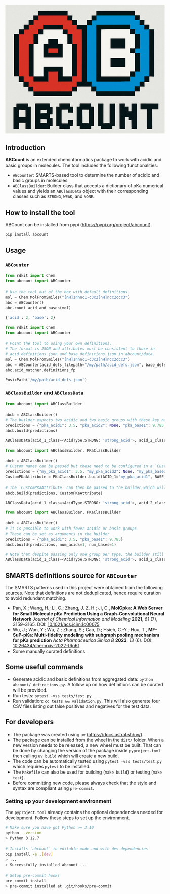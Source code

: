![ABCount logo](https://github.com/ghiander/abcount/blob/main/docs/static/logo.png?raw=true)

## Introduction
**ABCount** is an extended cheminformatics package to work with acidic and basic groups in molecules. The tool includes the following functionalities:
- `ABCounter`: SMARTS-based tool to determine the number of acidic and basic groups in molecules.
- `ABClassBuilder`: Builder class that accepts a dictionary of pKa numerical values and yields an `ABClassData` object with their corresponding classes such as `STRONG`, `WEAK`, and `NONE`.

## How to install the tool
ABCount can be installed from pypi (https://pypi.org/project/abcount).
```bash
pip install abcount
```

## Usage
### `ABCounter`
```python
from rdkit import Chem
from abcount import ABCounter

# Use the tool out of the box with default definitions.
mol = Chem.MolFromSmiles("[nH]1nnnc1-c3c2[nH]ncc2ccc3")
abc = ABCounter()
abc.count_acid_and_bases(mol)
```
```python
{'acid': 2, 'base': 2}
```

```python
from rdkit import Chem
from abcount import ABCounter

# Point the tool to using your own definitions.
# The format is JSON and attributes must be consistent to those in
# acid_definitions.json and base_definitions.json in abcount/data.
mol = Chem.MolFromSmiles("[nH]1nnnc1-c3c2[nH]ncc2ccc3")
abc = ABCounter(acid_defs_filepath="/my/path/acid_defs.json", base_defs_filepath="/my/path/base_defs.json")
abc.acid_matcher.definitions_fp
```
```python
PosixPath('/my/path/acid_defs.json')
```

### `ABClassBuilder` and `ABClassData`
```python
from abcount import ABClassBuilder

abcb = ABClassBuilder()
# The builder expects two acidic and two basic groups with these key names.
predictions = {"pka_acid1": 3.5, "pka_acid2": None, "pka_base1": 9.785, "pka_base2": None}
abcb.build(predictions)
```
```python
ABClassData(acid_1_class=<AcidType.STRONG: 'strong_acid'>, acid_2_class=<AcidType.NONE: 'no_acid'>, base_1_class=<BaseType.STRONG: 'strong_base'>, base_2_class=<BaseType.NONE: 'no_base'>)
```

```python
from abcount import ABClassBuilder, PKaClassBuilder

abcb = ABClassBuilder()
# Custom names can be passed but these need to be configured in a `CustomPKaAttribute` class
predictions = {"my_pka_acid1": 3.5, "my_pka_acid2": None, "my_pka_base1": 9.785, "my_pka_base2": None}
CustomPKaAttribute = PKaClassBuilder.build(ACID_1="my_pka_acid1", BASE_1="my_pka_base1", ACID_2="my_pka_acid2", BASE_2="my_pka_base2")

# The `CustomPKaAttribute` can then be passed to the builder which will map the new data to the rules
abcb.build(predictions, CustomPKaAttribute)
```
```python
ABClassData(acid_1_class=<AcidType.STRONG: 'strong_acid'>, acid_2_class=<AcidType.NONE: 'no_acid'>, base_1_class=<BaseType.STRONG: 'strong_base'>, base_2_class=<BaseType.NONE: 'no_base'>)
```

```python
from abcount import ABClassBuilder, PKaClassBuilder

abcb = ABClassBuilder()
# It is possible to work with fewer acidic or basic groups
# These can be set as arguments in the builder
predictions = {"pka_acid1": 3.5, "pka_base1": 9.785}
abcb.build(predictions, num_acids=1, num_bases=1)
```
```python
# Note that despite passing only one group per type, the builder still returns two groups each
ABClassData(acid_1_class=<AcidType.STRONG: 'strong_acid'>, acid_2_class=None, base_1_class=<BaseType.STRONG: 'strong_base'>, base_2_class=None)
```

## SMARTS definitions source for `ABCounter`
The SMARTS patterns used in this project were obtained from the following sources. Note that definitions are not deduplicated, hence require curation to avoid redundant matching.

* Pan, X.; Wang, H.; Li, C.; Zhang, J. Z. H.; Ji, C., **MolGpka: A Web Server for Small Molecule pKa Prediction Using a Graph-Convolutional Neural Network**
*Journal of Chemical Information and Modeling* **2021**, *61* (7), 3159–3165. DOI: [10.1021/acs.jcim.1c00075](https://doi.org/10.1021/acs.jcim.1c00075)
* Wu, J.; Wan, Y.; Wu, Z.; Zhang, S.; Cao, D.; Hsieh, C.-Y.; Hou, T., **MF-SuP-pKa: Multi-fidelity modeling with subgraph pooling mechanism for pKa prediction** *Acta Pharmaceutica Sinica B* **2023**, *13* (6). DOI: [10.26434/chemrxiv-2022-t6q61](https://doi.org/10.26434/chemrxiv-2022-t6q61)
* Some manually curated definitions.

## Some useful commands
- Generate acidic and basic definitions from aggregated data: `python abcount/_definitions.py`. A follow up on how definitions can be curated will be provided.
- Run tests: `pytest -vss tests/test.py`
- Run validation: `cd tests && validation.py`. This will also generate four CSV files listing out false positives and negatives for the test data.

## For developers
- The package was created using `uv` (https://docs.astral.sh/uv/).
- The package can be installed from the wheel in the `dist/` folder. When a new version needs to be released, a new wheel must be built. That can be done by changing the version of the package inside `pyproject.toml` then calling `uv build` which will create a new build.
- The code can be automatically tested using `pytest -vss tests/test.py` which requires `pytest` to be installed.
- The `Makefile` can also be used for building (`make build`) or testing (`make test`).
- Before committing new code, please always check that the style and syntax are compliant using `pre-commit`.

### Setting up your development environment
The `pyproject.toml` already contains the optional dependencies needed for development. Follow these steps to set up the environment.
```bash
# Make sure you have got Python >= 3.10
python --version
> Python 3.12.7

# Installs `abcount` in editable mode and with dev dependencies
pip install -e .[dev]
> ...
> Successfully installed abcount ...

# Setup pre-commit hooks
pre-commit install
> pre-commit installed at .git/hooks/pre-commit
```
